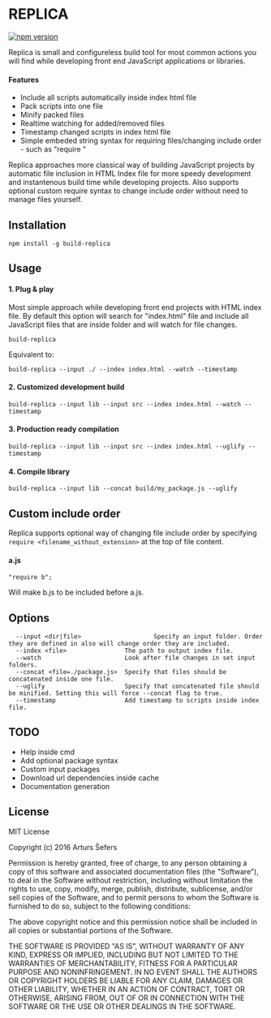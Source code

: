 # REPLICA

[![npm version](https://badge.fury.io/js/build-replica.svg)](https://badge.fury.io/js/build-replica)

Replica is small and configureless build tool for most common actions you will find while developing front end JavaScript applications or libraries.

#### Features
* Include all scripts automatically inside index html file
* Pack scripts into one file
* Minify packed files
* Realtime watching for added/removed files
* Timestamp changed scripts in index html file
* Simple embeded string syntax for requiring files/changing include order - such as "require <name>"

Replica approaches more classical way of building JavaScript projects by automatic file inclusion in HTML Index file for more speedy development and instantenous build time while developing projects.
Also supports optional custom require syntax to change include order without need to manage files yourself.

## Installation

```
npm install -g build-replica
```

## Usage

#### 1. Plug & play
Most simple approach while developing front end projects with HTML index file. 
By default this option will search for "index.html" file and include all JavaScript files that are inside folder and will watch for file changes.
```
build-replica
```
Equivalent to:
```
build-replica --input ./ --index index.html --watch --timestamp
```

#### 2. Customized development build
```
build-replica --input lib --input src --index index.html --watch --timestamp
```

#### 3. Production ready compilation
```
build-replica --input lib --input src --index index.html --uglify --timestamp
```

#### 4. Compile library
```
build-replica --input lib --concat build/my_package.js --uglify
```

## Custom include order
Replica supports optional way of changing file include order by specifying `require <filename_without_extension>` at the top of file content.

#### a.js
```
"require b";
```

Will make b.js to be included before a.js.

## Options

```
  --input <dir|file>                	Specify an input folder. Order they are defined in also will change order they are included.
  --index <file>           		The path to output index file.
  --watch						Look after file changes in set input folders.
  --concat <file=./package.js>	Specify that files should be concatenated inside one file.
  --uglify						Specify that concatenated file should be minified. Setting this will force --concat flag to true.
  --timestamp					Add timestamp to scripts inside index file.
```

## TODO

- Help inside cmd
- Add optional package syntax
- Custom input packages
- Download url dependencies inside cache
- Documentation generation

## License

MIT License

Copyright (c) 2016 Arturs Šefers

Permission is hereby granted, free of charge, to any person obtaining a copy
of this software and associated documentation files (the "Software"), to deal
in the Software without restriction, including without limitation the rights
to use, copy, modify, merge, publish, distribute, sublicense, and/or sell
copies of the Software, and to permit persons to whom the Software is
furnished to do so, subject to the following conditions:

The above copyright notice and this permission notice shall be included in all
copies or substantial portions of the Software.

THE SOFTWARE IS PROVIDED "AS IS", WITHOUT WARRANTY OF ANY KIND, EXPRESS OR
IMPLIED, INCLUDING BUT NOT LIMITED TO THE WARRANTIES OF MERCHANTABILITY,
FITNESS FOR A PARTICULAR PURPOSE AND NONINFRINGEMENT. IN NO EVENT SHALL THE
AUTHORS OR COPYRIGHT HOLDERS BE LIABLE FOR ANY CLAIM, DAMAGES OR OTHER
LIABILITY, WHETHER IN AN ACTION OF CONTRACT, TORT OR OTHERWISE, ARISING FROM,
OUT OF OR IN CONNECTION WITH THE SOFTWARE OR THE USE OR OTHER DEALINGS IN THE
SOFTWARE.
